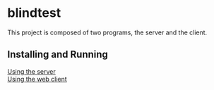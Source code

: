 # blindtest

This project is composed of two programs, the server and the client.

## Installing and Running

[Using the server](server/README.md)\
[Using the web client](web-client/README.md)
